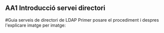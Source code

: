 
## AA1 Introducció servei directori

#Guia serveis de directori de LDAP Primer posare el procediment i despres l'explicare imatge per imatge:
